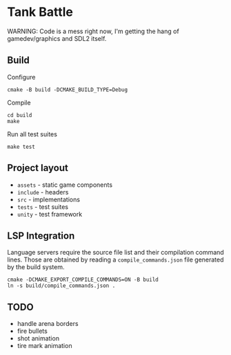 # Tank Battle

WARNING: Code is a mess right now, I'm getting the hang of gamedev/graphics and SDL2 itself.


## Build

Configure 
```shell
cmake -B build -DCMAKE_BUILD_TYPE=Debug 
```

Compile
```shell
cd build
make 
```

Run all test suites
```shell
make test
```


## Project layout 

* `assets`  - static game components
* `include` - headers
* `src`     - implementations
* `tests`   - test suites
* `unity`   - test framework


## LSP Integration

Language servers require the source file list and their compilation command lines.
Those are obtained by reading a `compile_commands.json` file generated by the build system.

```shell
cmake -DCMAKE_EXPORT_COMPILE_COMMANDS=ON -B build
ln -s build/compile_commands.json .
```


## TODO
* handle arena borders
* fire bullets
* shot animation
* tire mark animation
